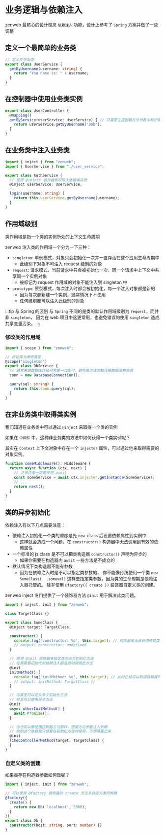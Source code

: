 # 业务逻辑与依赖注入

zenweb 最核心的设计理念 `依赖注入` 功能，设计上参考了 `Spring` 方案并做了一些调整

## 定义一个最简单的业务类

```ts title="src/service/user_service.ts"
// 定义并导出类
export class UserService {
  getByUsername(username: string) {
    return "You name is: " + username;
  }
}
```

## 在控制器中使用业务类实例

```ts title="src/controller/user.ts"
export class UserController {
  @mapping()
  getByService(userService: UserService) { // 只需要在控制器方法参数中标识需要使用的类即可
    return userService.getByUsername("Bob");
  }
}
```

## 在业务类中注入业务类

```ts title="src/service/auth_service.ts"
import { inject } from "zenweb";
import { UserService } from "./user_service";

export class AuthService {
  // 使用 @inject 装饰器即可导入依赖类实例
  @inject userService: UserService;

  login(username: string) {
    return this.userService.getByUsername(username);
  }
}
```

## 作用域级别

类作用域是指一个类的实例所处的上下文生命周期

zenweb 注入类的作用域一个分为一下三种：

- `singleton`: 单例模式，对象只会初始化一次并一直存活在整个应用生命周期中
  - 此级别下对象不可注入 request 级别的对象
- `request`: 请求模式，当前请求中只会被初始化一次，同一个请求中上下文中共享同一个实例对象
  - 被标记为 request 作用域的对象不能注入到 singleton 中
- `prototype`: 原型模式，每次注入时都会被初始化，每一个注入对象都是新的
  - 因为每次都新建一个实例，通常情况下不使用
  - 任何级别都可以注入此级别的对象

:::tip 与 Spring 的区别
与 `Spring` 不同的是类的默认作用域级别为 `request`，而并非 `singleton`，
因为在 web 项目中这更常用，也避免错误的使用 `singleton` 造成共享变量污染。
:::

### 修改类的作用域

```ts title="src/service/db_service.ts"
import { scope } from "zenweb";

// 标记类为单例类型
@scope("singleton")
export class DbService {
  // 通常来说数据库连接只需要一次即可，避免每次请求都连接数据浪费资源
  conn = new DatabaseConnection();

  query(sql: string) {
    return this.conn.query(sql);
  }
}
```

## 在非业务类中取得类实例

我们知道在业务类中可以通过 `@inject` 来取得一个类的实例

如果在 `中间件` 中，这种非业务类的方法中如何获得一个类实例呢？

其实在 `Context` 上下文对象中存在一个 `injecter` 属性，可以通过他来取得需要的对象实例。

```ts
function someMiddleware(): Middleware {
  return async function (ctx, next) {
    // 注意这里一定要使用 await
    const someService = await ctx.injecter.getInstance(SomeService);
    // ...
    return next();
  }
}
```

## 类的异步初始化

依赖注入有以下几点需要注意：

- 依赖注入初始化一个类的顺序是先 `new class` 后设置依赖属性到实例中
  - 这样就会造成一个问题，在 `constructor()` 构造器中无法调用到有效的依赖属性
- 一个标准的 js class 是不可以把类构造器 `constructor()` 声明为异步的
  - 如果你需要在构造器内 `await` 一些方法是不成立的
- 默认情况下类构造器不能有参数
  - 因为在依赖注入时是不可以指定类参数的，
    你不能像传统使用一个类 `new SomeClass(...someval)` 这样去指定类参数，因为类的生命周期是依赖注入器托管的。
    除非使用 `@factory({ create })` 装饰器自定义类的创建。

zenweb inject 专门提供了一个装饰器方法 `@init` 用于解决此类问题。

```ts
import { inject, init } from "zenweb";

class TargetClass {}

export class SomeClass {
  @inject target: TargetClass;

  constructor() {
    console.log('constructor: %o', this.target); // 构造器里无法获得依赖类的实例
    // output: constructor: undefined
  }

  // 使用 @init 装饰器来指定类方法为初始化方法
  // 在类需要初始化时依赖注入器会自动调用此方法
  @init
  initMethod() {
    console.log('initMethod: %o', this.target); // 此时已经可以取得依赖类的实例
    // output: initMethod: TargetClass {}
  }

  // 你甚至可以定义多个初始化方法
  // 并且可以使用异步方法
  @init
  async otherInitMethod() {
    await Promise();
  }

  // 你也可以像使用控制器方法那样，使用方法参数注入依赖
  // 例如这个依赖我只想要在初始化方法内使用，不想暴露出来
  @init
  likeControllerMethod(target: TargetClass) {
  }
}
```

### 自定义类的创建

如果类存在构造器参数如何做呢？

```ts
import { inject, init } from "zenweb";

// 可以使用 @factory 装饰器的 create 方法来自定义类的构建
@factory({
  create() {
    return new Db('localhost', 3306);
  }
})
export class Db {
  constructor(host: string, port: number) {}
}
```
